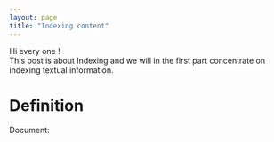 ```yaml
---
layout: page
title: "Indexing content"
---
```


Hi every one !  
This post is about Indexing and we will in the first part concentrate on indexing textual information.  
# Definition 
Document: